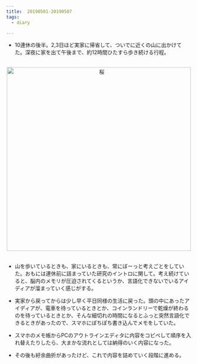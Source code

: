 ```yaml
---
title:  20190501-20190507
tags:
  - diary

---
```


- 10連休の後半。2,3日ほど実家に帰省して、ついでに近くの山に出かけてた。深夜に家を出て午後まで、約12時間ひたすら歩き続ける行程。
  <!--more-->

<br>
<div align="center"><a href="https://gyazo.com/7b4169f22d844b79ad941684980e4806"><img src="https://i.gyazo.com/7b4169f22d844b79ad941684980e4806.jpg" alt="桜" width="500"/></a></div>
<br>

- 山を歩いているときも、家にいるときも、常にぼーっと考えごとをしていた。おもには連休前に詰まっていた研究のイントロに関して。考え続けていると、脳内のメモリが圧迫されてくるというか、言語化できないでいるアイディアが溜まっていく感じがする。

- 実家から戻ってからは少し早く平日同様の生活に戻った。頭の中にあったアイディアが、電車を待っているときとか、コインランドリーで乾燥が終わるのを待っているときとか、そんな細切れの時間になるとふっと突然言語化できるときがあったので、スマホにぽちぽち書き込んでメモをしていた。

- スマホのメモ帳からPCのアウトラインエディタに内容をコピペして順序を入れ替えたりしたら、大まかな流れとしては納得のいく内容になった。

- その後も紆余曲折があったけど、これで内容を詰めていく段階に進める。